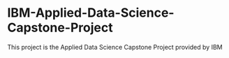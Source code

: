 # IBM-Applied-Data-Science-Capstone-Project
This project is the Applied Data Science Capstone Project provided by IBM
